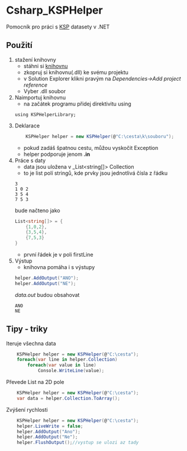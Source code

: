 # Csharp_KSPHelper
 Pomocník pro práci s [KSP](https://ksp.mff.cuni.cz/) datasety v .NET

 ## Použití
 1. stažení knihovny
    - stáhni si [knihovnu](https://github.com/pajasry/Csharp_KSPHelper/raw/master/KSPHelper/bin/Release/netstandard2.0/KSPHelper.dll)
    - zkopruj si knihovnu(.dll) ke svému projektu
    - v Solution Explorer klikni pravým na _Dependencies->Add project reference_
    - Vyber .dll soubor
2. Naimportuj knihovnu
    - na začátek programu přidej direktivitu using
    ```csahrp
    using KSPHelperLibrary;
    ```
3. Deklarace
    ```csharp
        KSPHelper helper = new KSPHelper(@"C:\cesta\k\souboru");
    ```
    - pokud zadáš špatnou cestu, můžou vyskočit Exception
    - helper podporuje jenom __.in__ 
4. Práce s daty
    - data jsou uložena v _List<string[]> Collection
    - to je list polí stringů, kde prvky jsou jednotlivá čísla z řádku
    ```
    3
    1 0 2
    3 5 4
    7 5 3
    ```
    bude načteno jako
    ```csharp
    List<string[]> = {
        {1,0,2},
        {3,5,4},
        {7,5,3}
    }
    ```
    - první řádek je v poli firstLine
5. Výstup
    - knihovna pomáha i s výstupy
    ```csharp
    helper.AddOutput("ANO");
    helper.AddOutput("NE");
    ```
    _data.out_ budou obsahovat
    ```
    ANO
    NE
    ```

## Tipy - triky
Iteruje všechna data
```csharp
    KSPHelper helper = new KSPHelper(@"C:\cesta");
    foreach(var line in helper.Collection)
        foreach(var value in line)
            Console.WriteLine(value);
```
Převede List na 2D pole
```csharp
    KSPHelper helper = new KSPHelper(@"C:\cesta");
    var data = helper.Collection.ToArray();
```
Zvýšení rychlosti
```csharp
    KSPHelper helper = new KSPHelper(@"C:\cesta");
    helper.LiveWrite = false;
    helper.AddOutput("Ano");
    helper.AddOutput("Ne");
    helper.FlushOutput();//vystup se ulozi az tady
```
